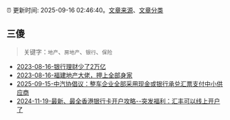 :alarm_clock: 更新时间: 2025-09-16 02:46:40。[文章来源](/README.md)、[文章分类](/TAGS.md)

## 三傻


> 关键字：`地产`、`房地产`、`银行`、`保险`



- [2023-08-16-银行理财少了2万亿](https://www.aicaijing.com.cn/article/18565) 
- [2023-08-16-福建地产大佬，押上全部身家](https://www.aicaijing.com.cn/article/18567) 
- [2025-09-15-中汽协倡议：整车企业全部采用现金或银行承兑汇票支付中小供应商](https://www.cls.cn/detail/2144726) 
- [2024-11-19-最新、最全香港银行卡开户攻略--突发福利：汇丰可以线上开户了](https://xueqiu.com/8108653112/313443790) 

